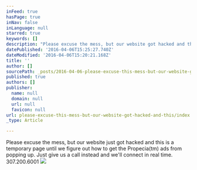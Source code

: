 ```yaml
---
inFeed: true
hasPage: true
inNav: false
inLanguage: null
starred: true
keywords: []
description: "Please excuse the mess, but our website got hacked and this is a temporary page until we figure out how to get the Propecia ads from popping up. \_Just give us a call instead and we'll connect in real time. 307.200.6001"
datePublished: '2016-04-06T15:25:27.740Z'
dateModified: '2016-04-06T15:20:21.168Z'
title: ''
author: []
sourcePath: _posts/2016-04-06-please-excuse-this-mess-but-our-website-got-hacked-and-this.md
published: true
authors: []
publisher:
  name: null
  domain: null
  url: null
  favicon: null
url: please-excuse-this-mess-but-our-website-got-hacked-and-this/index.html
_type: Article

---
```

Please excuse the mess, but our website just got hacked and this is a temporary page until we figure out how to get the Propecia(tm) ads from popping up.  Just give us a call instead and we'll connect in real time. 307.200.6001
![](https://the-grid-user-content.s3-us-west-2.amazonaws.com/1d495ef5-30fc-4db0-a1a0-8a796f02a05c.jpg)